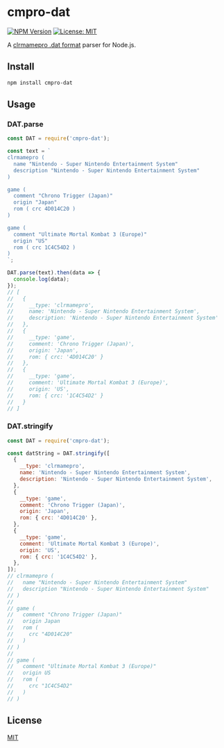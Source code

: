 # cmpro-dat

[![NPM Version](https://img.shields.io/npm/v/cmpro-dat.svg)](https://npmjs.com/package/cmpro-dat)
[![License: MIT](https://img.shields.io/badge/License-MIT-blue.svg)](https://opensource.org/licenses/MIT)

A [clrmamepro .dat format](https://github.com/SabreTools/SabreTools/wiki/DatFile-Formats#clrmamepro-format) parser for Node.js.

## Install

```sh
npm install cmpro-dat
```

## Usage

### DAT.parse

```javascript
const DAT = require('cmpro-dat');

const text = `
clrmamepro (
  name "Nintendo - Super Nintendo Entertainment System"
  description "Nintendo - Super Nintendo Entertainment System"
)

game (
  comment "Chrono Trigger (Japan)"
  origin "Japan"
  rom ( crc 4D014C20 )
)

game (
  comment "Ultimate Mortal Kombat 3 (Europe)"
  origin "US"
  rom ( crc 1C4C54D2 )
)
`;

DAT.parse(text).then(data => {
  console.log(data);
});
// [
//   {
//     __type: 'clrmamepro',
//     name: 'Nintendo - Super Nintendo Entertainment System',
//     description: 'Nintendo - Super Nintendo Entertainment System'
//   },
//   {
//     __type: 'game',
//     comment: 'Chrono Trigger (Japan)',
//     origin: 'Japan',
//     rom: { crc: '4D014C20' }
//   },
//   {
//     __type: 'game',
//     comment: 'Ultimate Mortal Kombat 3 (Europe)',
//     origin: 'US',
//     rom: { crc: '1C4C54D2' }
//   }
// ]
```

### DAT.stringify

```javascript
const DAT = require('cmpro-dat');

const datString = DAT.stringify([
  {
    __type: 'clrmamepro',
    name: 'Nintendo - Super Nintendo Entertainment System',
    description: 'Nintendo - Super Nintendo Entertainment System',
  },
  {
    __type: 'game',
    comment: 'Chrono Trigger (Japan)',
    origin: 'Japan',
    rom: { crc: '4D014C20' },
  },
  {
    __type: 'game',
    comment: 'Ultimate Mortal Kombat 3 (Europe)',
    origin: 'US',
    rom: { crc: '1C4C54D2' },
  },
]);
// clrmamepro (
//   name "Nintendo - Super Nintendo Entertainment System"
//   description "Nintendo - Super Nintendo Entertainment System"
// )
//
// game (
//   comment "Chrono Trigger (Japan)"
//   origin Japan
//   rom (
//     crc "4D014C20"
//   )
// )
//
// game (
//   comment "Ultimate Mortal Kombat 3 (Europe)"
//   origin US
//   rom (
//     crc "1C4C54D2"
//   )
// )
```

## License

[MIT](./LICENSE)
